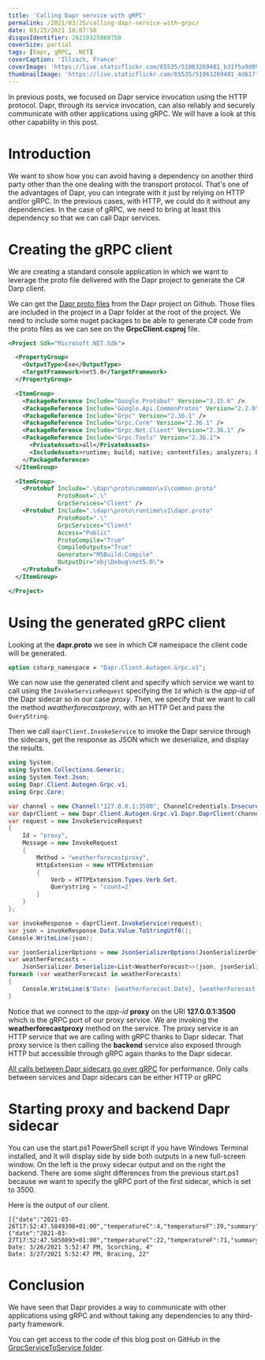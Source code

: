 ```yaml
---
title: 'Calling Dapr service with gRPC'
permalink: /2021/03/25/calling-dapr-service-with-grpc/
date: 03/25/2021 18:07:50
disqusIdentifier: 20210325060750
coverSize: partial
tags: [Dapr, gRPC, .NET]
coverCaption: 'Illzach, France'
coverImage: 'https://live.staticflickr.com/65535/51063269481_b31f5a9d09_h.jpg'
thumbnailImage: 'https://live.staticflickr.com/65535/51063269481_4d617ff8ac_q.jpg'
---
```

In previous posts, we focused on Dapr service invocation using the HTTP protocol. Dapr, through its service invocation, can also reliably and securely communicate with other applications using gRPC. We will have a look at this other capability in this post.
<!-- more -->
# Introduction

We want to show how you can avoid having a dependency on another third party other than the one dealing with the transport protocol. That's one of the advantages of Dapr, you can integrate with it just by relying on HTTP and/or gRPC. In the previous cases, with HTTP, we could do it without any dependencies. In the case of gRPC, we need to bring at least this dependency so that we can call Dapr services.

# Creating the gRPC client

We are creating a standard console application in which we want to leverage the proto file delivered with the Dapr project to generate the C# Darp client.

We can get the [Dapr proto files](https://github.com/dapr/dapr/tree/master/dapr/proto) from the Dapr project on Github. Those files are included in the project in a Dapr folder at the root of the project. We need to include some nuget packages to be able to generate C# code from the proto files as we can see on the **GrpcClient.csproj** file.

```xml {data-file=GrpcClient.csproj}
<Project Sdk="Microsoft.NET.Sdk">

  <PropertyGroup>
    <OutputType>Exe</OutputType>
    <TargetFramework>net5.0</TargetFramework>
  </PropertyGroup>

  <ItemGroup>
    <PackageReference Include="Google.Protobuf" Version="3.15.6" />
    <PackageReference Include="Google.Api.CommonProtos" Version="2.2.0" />
    <PackageReference Include="Grpc" Version="2.36.1" />
    <PackageReference Include="Grpc.Core" Version="2.36.1" />
    <PackageReference Include="Grpc.Net.Client" Version="2.36.1" />
    <PackageReference Include="Grpc.Tools" Version="2.36.1">
      <PrivateAssets>all</PrivateAssets>
      <IncludeAssets>runtime; build; native; contentfiles; analyzers; buildtransitive</IncludeAssets>
    </PackageReference>
  </ItemGroup>

  <ItemGroup>
    <Protobuf Include=".\dapr\proto\common\v1\common.proto"
              ProtoRoot=".\"
              GrpcServices="Client" />
    <Protobuf Include=".\dapr\proto\runtime\v1\dapr.proto"
              ProtoRoot=".\"
              GrpcServices="Client"
              Access="Public"
              ProtoCompile="True"
              CompileOutputs="True"
              Generator="MSBuild:Compile"
              OutputDir="obj\Debug\net5.0\">
    </Protobuf>
  </ItemGroup>

</Project>
```

# Using the generated gRPC client

Looking at the **dapr.proto** we see in which C# namespace the client code will be generated.

```proto {data-file=dapr.proto}
option csharp_namespace = "Dapr.Client.Autogen.Grpc.v1";
```

We can now use the generated client and specify which service we want to call using the `InvokeServiceRequest` specifying the `Id` which is the *app-id* of the Dapr sidecar so in our case *proxy*. Then, we specify that we want to call the method *weatherforecastproxy*, with an HTTP Get and pass the `QueryString`.

Then we call `daprClient.InvokeService` to invoke the Dapr service through the sidecars, get the response as JSON which we deserialize, and display the results.

```csharp {data-file=Program.cs}
using System;
using System.Collections.Generic;
using System.Text.Json;
using Dapr.Client.Autogen.Grpc.v1;
using Grpc.Core;

var channel = new Channel("127.0.0.1:3500", ChannelCredentials.Insecure);
var daprClient = new Dapr.Client.Autogen.Grpc.v1.Dapr.DaprClient(channel);
var request = new InvokeServiceRequest
{
    Id = "proxy",
    Message = new InvokeRequest
    {
        Method = "weatherforecastproxy",
        HttpExtension = new HTTPExtension
        {
            Verb = HTTPExtension.Types.Verb.Get,
            Querystring = "count=2"
        }
    }
};

var invokeResponse = daprClient.InvokeService(request);
var json = invokeResponse.Data.Value.ToStringUtf8();
Console.WriteLine(json);

var jsonSerializerOptions = new JsonSerializerOptions(JsonSerializerDefaults.Web);
var weatherForecasts =
    JsonSerializer.Deserialize<List<WeatherForecast>>(json, jsonSerializerOptions);
foreach (var weatherForecast in weatherForecasts)
{
    Console.WriteLine($"Date: {weatherForecast.Date}, {weatherForecast.Summary}, {weatherForecast.TemperatureC}°");
}
```

Notice that we connect to the *app-id* **proxy** on the URI **127.0.0.1:3500** which is the gRPC port of our proxy service. We are invoking the **weatherforecastproxy** method on the service. The proxy service is an HTTP service that we are calling with gRPC thanks to Dapr sidecar. That proxy service is then calling the **backend** service also exposed through HTTP but accessible through gRPC again thanks to the Dapr sidecar.

<?! alert info ?>
[All calls between Dapr sidecars go over gRPC](https://docs.dapr.io/developing-applications/building-blocks/service-invocation/service-invocation-overview/#service-invocation) for performance. Only calls between services and Dapr sidecars can be either HTTP or gRPC
<?!/ alert ?>

# Starting proxy and backend Dapr sidecar

You can use the start.ps1 PowerShell script if you have Windows Terminal installed, and it will display side by side both outputs in a new full-screen window. On the left is the proxy sidecar output and on the right the backend. There are some slight differences from the previous start.ps1 because we want to specify the gRPC port of the first sidecar, which is set to 3500.

Here is the output of our client.

```
[{"date":"2021-03-26T17:52:47.5849398+01:00","temperatureC":4,"temperatureF":39,"summary":"Scorching"},{"date":"2021-03-27T17:52:47.5850893+01:00","temperatureC":22,"temperatureF":71,"summary":"Bracing"}]
Date: 3/26/2021 5:52:47 PM, Scorching, 4°
Date: 3/27/2021 5:52:47 PM, Bracing, 22°
```

# Conclusion
We have seen that Dapr provides a way to communicate with other applications using gRPC and without taking any dependencies to any third-party framework.

You can get access to the code of this blog post on GitHub in the [GrpcServiceToService folder](https://github.com/laurentkempe/daprPlayground/tree/master/GrpcServiceToService).
<p></p>
<?# githubCard user=laurentkempe repo=daprPlayground align=left /?>
